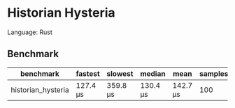 # Historian Hysteria

Language: Rust

## Benchmark

| benchmark          | fastest  | slowest  | median   | mean     | samples | iters |
| ------------------ | -------- | -------- | -------- | -------- | ------- | ----- |
| historian_hysteria | 127.4 µs | 359.8 µs | 130.4 µs | 142.7 µs | 100     | 100   |
